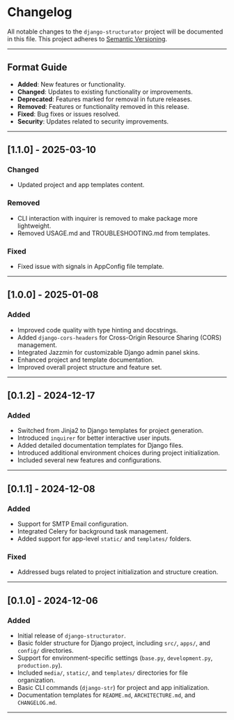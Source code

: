 # Changelog

All notable changes to the `django-structurator` project will be documented in this file. This project adheres to [Semantic Versioning](https://semver.org/).

---

## Format Guide

- **Added**: New features or functionality.
- **Changed**: Updates to existing functionality or improvements.
- **Deprecated**: Features marked for removal in future releases.
- **Removed**: Features or functionality removed in this release.
- **Fixed**: Bug fixes or issues resolved.
- **Security**: Updates related to security improvements.

---

## [1.1.0] - 2025-03-10

### Changed
- Updated project and app templates content.

### Removed
- CLI interaction with inquirer is removed to make package more lightweight.
- Removed USAGE.md and TROUBLESHOOTING.md from templates.

### Fixed
- Fixed issue with signals in AppConfig file template.


---

## [1.0.0] - 2025-01-08

### Added
- Improved code quality with type hinting and docstrings.
- Added `django-cors-headers` for Cross-Origin Resource Sharing (CORS) management.
- Integrated Jazzmin for customizable Django admin panel skins.
- Enhanced project and template documentation.
- Improved overall project structure and feature set.

---

## [0.1.2] - 2024-12-17

### Added
- Switched from Jinja2 to Django templates for project generation.
- Introduced `inquirer` for better interactive user inputs.
- Added detailed documentation templates for Django files.
- Introduced additional environment choices during project initialization.
- Included several new features and configurations.

---

## [0.1.1] - 2024-12-08

### Added
- Support for SMTP Email configuration.
- Integrated Celery for background task management.
- Added support for app-level `static/` and `templates/` folders.

### Fixed
- Addressed bugs related to project initialization and structure creation.

---

## [0.1.0] - 2024-12-06

### Added
- Initial release of `django-structurator`.
- Basic folder structure for Django project, including `src/`, `apps/`, and `config/` directories.
- Support for environment-specific settings (`base.py`, `development.py`, `production.py`).
- Included `media/`, `static/`, and `templates/` directories for file organization.
- Basic CLI commands (`django-str`) for project and app initialization.
- Documentation templates for `README.md`, `ARCHITECTURE.md`, and `CHANGELOG.md`.

---
